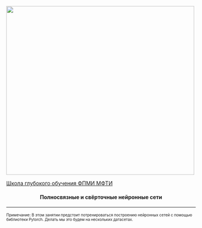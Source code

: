 <p style="align: center;"><img align=center src="https://i.ibb.co/93J4M5N/Pub-Ready-Pub-21015-HPC-Deep-Learning-Resource-Landscape-3-2x-md.jpg" width=500 height=450/></p>

<p align="left"> <a href="https://www.dlschool.org/pro-track">Школа глубокого обучения ФПМИ МФТИ</a></p>

<h4 style="text-align: center;"><b>Полносвязные и свёрточные нейронные сети</b></h4>


---
    
 <font size="1"> Примечание: В этом занятии предстоит потренироваться построению нейронных сетей с помощью библиотеки Pytorch. Делать мы это будем на нескольких датасетах. </font>










